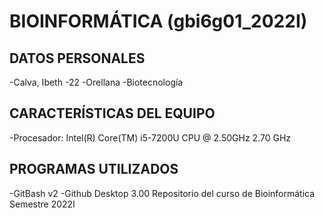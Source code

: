 # BIOINFORMÁTICA (gbi6g01_2022I)
## DATOS PERSONALES
-Calva, Ibeth
-22
-Orellana
-Biotecnología

## CARACTERÍSTICAS DEL EQUIPO
-Procesador: Intel(R) Core(TM) i5-7200U CPU @ 2.50GHz   2.70 GHz

## PROGRAMAS UTILIZADOS
-GitBash v2
-Github Desktop 3.00
Repositorio del curso de Bioinformática Semestre 2022I
